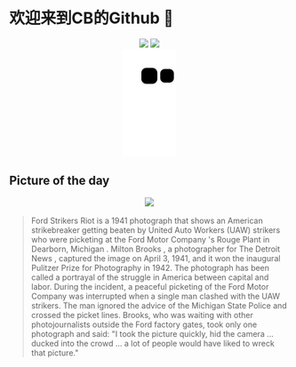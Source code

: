 
# 欢迎来到CB的Github 👋

<div align="center">
  <img height="137px" src="https://github-readme-stats.vercel.app/api?username=SuperCB&show_icons=true&theme=radical" />
  <img height="137px" src="https://github-readme-stats.vercel.app/api/top-langs/?username=SuperCB&hide_title=true&hide_border=true&layout=compact&langs_count=6&text_color=000&icon_color=fff" />
</div>


<div align="center">
    <img src="./contribution-snake/github-contribution-grid-snake.svg" />
</div>



## Picture of the day
<div align="center">
  <img width=400px src="https://upload.wikimedia.org/wikipedia/commons/thumb/2/21/Ford_Strikers_Riot.jpg/960px-Ford_Strikers_Riot.jpg" />
</div>

>Ford Strikers Riot  is a 1941 photograph that shows an American  strikebreaker  getting beaten by  United Auto Workers  (UAW) strikers who were  picketing  at the  Ford Motor Company 's  Rouge Plant  in  Dearborn, Michigan .  Milton Brooks , a photographer for  The Detroit News , captured the image on April 3, 1941, and it won the inaugural  Pulitzer Prize for Photography  in 1942. The photograph has been called a portrayal of the struggle in America between capital and labor. During the incident, a peaceful picketing of the Ford Motor Company was interrupted when a single man clashed with the UAW strikers. The man ignored the advice of the  Michigan State Police  and crossed the picket lines. Brooks, who was waiting with other  photojournalists  outside the Ford factory gates, took only one photograph and said: "I took the picture quickly, hid the camera ... ducked into the crowd ... a lot of people would have liked to wreck that picture."


